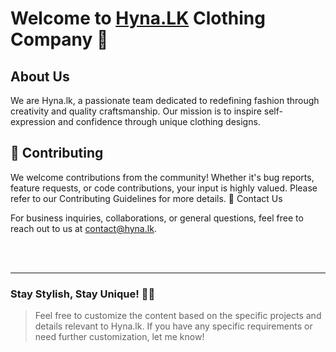 # Welcome to [Hyna.LK](https://www.hyna.lk/) Clothing Company 👕

## About Us

We are Hyna.lk, a passionate team dedicated to redefining fashion through creativity and quality craftsmanship. Our mission is to inspire self-expression and confidence through unique clothing designs.

## 🚀 Contributing

We welcome contributions from the community! Whether it's bug reports, feature requests, or code contributions, your input is highly valued. Please refer to our Contributing Guidelines for more details.
📧 Contact Us

For business inquiries, collaborations, or general questions, feel free to reach out to us at contact@hyna.lk.

<br />
<br />
<hr />

### Stay Stylish, Stay Unique! 💃🕺

> Feel free to customize the content based on the specific projects and details relevant to Hyna.lk. If you have any specific requirements or need further customization, let me know!
